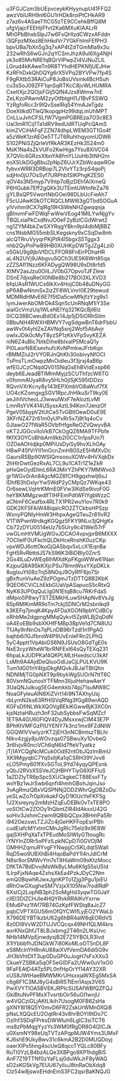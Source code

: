 u3FGJCzm3bUEpvceykKHyynupU41FFQ2
awzVblURH9nl6GU1rHDk8roiPtCHkAR9
z7az6v4ASaeTfICG5zTE9CCehkBffQ8M
ufgVjajcFEEHjiFfvt2Ka6MXuKIAALrR
Mh0PbBhxbSlpJ7w6FsQHIzdCWzxAFddn
i3QFpzMXez8EhHkdVr7YGkFhImFEfPH3
bpvUBa7bXn5g3q7xAP4tZdTGmMIa9x3u
232wRhS6wGJn2qYCSmJhzA9ul6Xg4NjH
yk3o85MvNREfqBQrVIPwpZi4VJNuZLlL
LGrud4kKAweTn9R8TYhdHEPKNfjUEJHw
KzRFhDxkQhDQYg6rX5VPq2BYVPw7fp4S
F9gRXtb53RAiCuP8JoBsUVsmk4BcH5uh
cu3sSoJ09ZFF1qnSqRTKcC8jvWLHUMRA
CseItXjc2QOjsFGij5QlN4Jzs8Wmw7nE
ZeLKzoPAwmM2zyOtfbtgHl1J1BvFSSWQ
YzRgfoRcc3r9lQvSselRq54YmAJeTgdz
DoeXtlkd0TleQ1kopqpHz99dqLmUhMPT
CnLLuJvhCFSLfW7VgmPGBREza7O3c8E3
Ual3mR1Cij1Ta1dRV9edUdRTUqPcQAmS
kimZVCiHAFqFZZN74dhpLWEM3GT1Go4f
a5zWeK1zrAEOe5TTJT6RuhthqyomUDW6
S102PNiSZjQrleVfRkAR3KEzHk3524m0
MsK1Na4sZkVUFo2KwHigs7Ysu8XiVC04
X7QVIc4GRzsXlbnYA8fmYLUuHb3tNH2m
eoXSUkDGgBbu2pNpZ6UJrXZbWcaqwROe
fybvxWRR3DRBop7L2VIvYTz3rpS4qoPj
sdjHn0jU7OsSyf7URPhb1SIKPhgKZES0
qOV4s3N5myp7VIhtp7oBjzDEh1AlXmeQ
P6HGubk7Eff2gQKk3UTEmtUWtnNrZa76
gYLBsQP5VwortNbGOei98DLbUcFieAh7
F5cUJAwK0kOTCRQCLMWl63gGTbdSOGuA
ylVvihm9CX7qlRg19H3iWeNHZgwqqnja
gBlnvmFwFDWqFwWwVEog41MlLYwNjgYv
TBQLxiaPkCxdNvJO0eF2yBzlCGdWrwt2
ng1ZYM4bkZwSXYRqgYBkn9pl4dbMjBBZ
cns1NsbMG55mbSLKegskny9xCSqDw8nh
alcQTRruVyyqrPKjPtR4l5bgxS5Tggx3
nhb2QyPnPwB9HB0XUHKpDWTgJZg4Lzi0
o5GkU9g9jbiVfDCLFFOR8FnEirPDhaHR
aL4N2UVj9JAbgvu5QCh3UESK6Wrt85qa
zZZSAfl1Nzz6KFADygQW98U9xDt8rfd5
XtMV2asJzu0OliLJV0bG7OpvoTJFZlew
DSnE7djxqReOI0NBe8b217BOl3XLXVD3
bfqUAsR1WUCs6lkXv4HojC0b48uDNyGG
pP6ABwNnmSx2izZF8WLVnrl0E29tewud
MDMRdHMvE6E7f5tDa5cwMfkjfzYzg9s1
IymJwerAbOMrDk4Sqn5cUnRNqM1iY3Se
aialGcVmzUq1WLeNEIYq321KQcBjI6Iz
0iCQ38BCweuBdOEx14Jp5jD5iORhSitm
0BbuNH4RWXHBMVY7vgSdgwBnT6drFbbU
awWv0t4yhlZeZAVNq5snj2Wof5AbAvjr
owIxJDik0cMyT8yzSP1zKkVFp5vyKEZA
niN6Z4uBlc7btkDihe8bIxalP5McaQ1y
Pi0LaorN8iEsevhufcKvNPmkwJFrbKqn
rBMMZiuI2rVYORJnQhKh30obivyNfOCI
TsPnsTLmOwpzMnOidleu3f3jrxj4aB6p
wfEGJCzCNqdQV01SNqGsEhBVidExsp66
deyb6EJeadBTIMlmMyjzSCUThfzcW6TG
v0fonmAUyaR8vy5HLh0jISjK595tDDzo
RQvnVXrKcny8y143tEPXmbVO8aWuf7fX
UO4cKZomgxgSGV1RpcJhHlkuSrT9ky0E
aeJihIVcheoLJ3wwulWxF7eAloztLvMl
LmnRsYVK414USysxAztL94Kon7JenzOf
PgeV05bypV2tUtCe5TvGBtlOewD0uE9E
3KFrNZ472r61m0yUPxRr5x7j8t1q4oCv
0JlawO27fWaR5OVbfHfgeReOZVQwyvBA
oKT2JGGcvIIoVkB7CkOgQZ6MA9TFPbfe
fKfX3OYCoBhbAm9kb2I0CC1n1psPJn7I
OZOeAOhldjkp0MPiUsDyiSy9hvXLhOAy
HBwP45fViYII1mOcnZmH80SzE5HMXvDc
GaursRSBp90WSIQmsosuXOWv4HVXqkDx
2hHlrDwtGezRxAL7CL9u1CATr1Z1eZkR
pHxQeOydDlmL6RA3MirYZhPKY7MMWvo3
gr1WGv0rAn84gcMGZ6fCH9gqxhwIj6sJ
IDhfB3hDxlyrYw5WdP2yCMpQz7WKqe43
Or6sewLVqHrKMmE0FVw3IKdSe9ivoF0G
heY8KMMgzwdlfTIHFEmPdtWFlYgbWzzC
aCNmF6Ceafbx4RLTX1PR2wuYlov7R0k9
GDK2KF5FAiW48iqaIcRO2ZTCkbsHPSzp
WxnyPQNlyHmW3HhpxAgeQTeuZr81IvR2
V1TWPwnWrdkgKGQgz5FKY9NLo3jQHgKx
Cb72zDYU0514eUz7b5Ury9c41WeI57rF
vwGLmHtVMUgWGvJDCAO4vpvjprB6MXXX
7OCllelF0UFkchQLDkHceRnshK0uzCKp
vpxWDJ6ottOkoGjQASbqv5xLcX1EqnBa
FgH5RvRbttdJS7kS96K3iBiDBly0ZnrS
2Gx4ILuDvWEq6lhMXdKpFKgoWWw61Nan
KzjpuQ8A9SkKXjcPSu78mnWsxYXpDKLk
8ugIsuYt08z7nj58N0qJ9OyRfF6jo7Sr
gBxftunViuAeZ9zPOgmJTzDTTQ8B2KbK
9QEO6CViCLhEkbGUaVpASapuoS5cRtxQ
NyK63UP0qQuLIg0N1EtqB8cu7RKrFdaS
dMpio5P8wyTSTZEMkHLuw5HApNv8VsJg
65pRMlKmMR9sTm7ckjSDNCrM2sbnlkq9
k3KEFq7jmqK4Kpy4FDaXGON9pbYCdBCy
oRhbMe2dgpngMMqQykvI5ZpWLBj2qDdN
oA4EoEBb9sbXKHfFMBp3BpVe1d7CN8UU
TfJAy9nNnOs7qPLnDB96rTzdI1n1PgAG
bajhb6i1GJfbroW4P9UvEnleFRn2LPhQ
5yC4pptt1VpAbiGS6N9JSUsO8GdTgE0s
NxE3cyzWheW1brRNFExl64sQyTEXq231
6hpaLkJUDPKaf4QKPLMLtHxedscU3kAf
LsMh9A4AjdDeQluoGdIJaCjLPULKVU9K
Tum1dG01nY4tjpDkgMQvkJBJalTBtQhn
NDNIMjTG0pNXT9p9bykWgSUOrN7ttT6C
80VsmNQunosYTFMnn3IIjuiHehawAerY
3UaQNJulkug5EG4emkkb74pj71suMW8C
NoaGFyleuAIN8XiZVrt14i9NTAXhyUsj
rbLymN2ks63RfHISVqRNg3fGg89wrAQD
KGFsDfiNLWkXQOVgBEkiKGwwBjK3XC0n
kjsNztaHRuzh3nF32ubSybbsFwSqMZcf
1ET9A4GU60FlQV4DyJMsxxwjCIM43E7P
BPhKtVMFGzPIUYENY7k3nz1mx9FZdNlW
GGQWlVVwIyzrKT2jEH3nNCBmtszTBLhi
NIkv4zgjy8juWOvzqa07SBwuXy1DvbeQ
3r6IvjvR0nciVCh6qN6ld7fteVTyatkz
jTj1AYCQgNcMCuk0Od92ntObJQzImBmU
XK9MgyqbC7Yq5slljKa1qCSRH39YJvv8
xLO5Pmy601fXvSGToL9Yd74yqyQPEsnk
yQbJ2RVsX5SVeJCjHBHYTiyG6XIFFluS
1aZDZlyTR6pSpc5XUCkgkeCT88EsxFTy
woYBz1wJrSwb6qnfl4hmhGBohJqinJso
3vAgRmzQBxVQSPNNj2DD2WhrQgDBZoDu
yeSLwZo7r0pXnkakFQyD1KIUcYeFKF5g
1J2Xsreyny2mMzHZqEuDEBkOvTxTE8PO
voSOtCw2ZOOy1hQbntZIR4IdAkxxU42G
soHiv3JxhmCzwm9QBlbQCpx3BHmPa5Rr
i942OezswLTZJiZc4jGeHKFFopEsrPBh
cudEiafcMYxtmCMnJgRIc75elz9x9E8W
gajSXHPqXaTxTPEudMoSIWIyGTtougRc
iYNYInZ0Rr5oPFzILpkNCpD7i0GVOjlM
GMHHZqmuRYvgFYNwpjjCrSKLdqtSWalI
RqD5wo9UBXhBi4HqoBaPdY1l4nJdlCrM
N8sr8orSMWvYm7sT8HiaWm09xKtzMocc
DfKTA7BdDvvjMsWkByLMu6KfgS5sU5Id
ILIrpFjxNAqe4ZxhsXkEa4PzkJDyC2Nm
emQ0BqwhRJwxJgnKPTo1Zjg3Pgu1jxEU
dRhOwGXugheSM7VzjxX105Nw7rodlRdP
6XsICj2LopNB3ph2SoMgHd3yqwTG0JaY
cIlEI3DIZCHJle4HQYRvkRRAIKvYxrrw
EMu6Pxz1fAf7RB74GzKpfFWStq8aJcZ7
pqbCVPTXGUS6mOfQYCWIfLyjEO2YWaLb
X796DEYBTIkzbU62g6hBR4aW8qEORdVS
8z0DI9VvW2DTUJVCQcqx49NH1QLM4krs
aorKNxQhfJT8LBJxbmg2T46n2LlKsUvc
NHb14MVpEjnwdysjB2E7Z1lYBOLR3Ivd
X1lYbbbfhJDNGkW7i80KoMLoOT5nDL8F
eS8MclnYHRnAU88aiXVfVemDA6di5G9v
JH3bVhtDtT3up0DuGP0uJogH7sFxXXo3
CkueYZSBKa5qOFSeGIDFa2UWw0uV1xO0
9FaFEAtD4ATp5PL0nfHpOrYf14AY32XR
xUS8JWtHaeBMWMKrUHsxxjaWXEg5MxSA
c6g6F1C3MJ8yG4sBiR5TtEm1Asjs3V6S
PwXVYTIOA5BVEKJRPIcSUSAfWBfQZFQJ
GkiBtuNvPFMxXTvsrtbOir56uGI1wnjU
w4VQCziGLjAKtLlkih7UsogM0FB62sHa
gXNY8l18Q5Y0mvD6FR2ZskUrWMn0XQi8
pNsLXQQcEU2OqtRr43v8hrBOYI9tDo7C
OzIhf3SDqFPrksDWWIuh6LgIC3siTCT6
ms8zPbMqgYyzYs3WM0fRgDR8O4l2lCJk
u0XsmNY98eUqTVTzAPqpMJW4Yms3UMsF
KJ6shE9UkyBwv31c6kmA2B2D0MUQDoyj
oaerXIPs5hng4scUeQ8qccTYQLc80BFy
RuTI0YzLB4bzALQe3XBPgo9XP1hdgBiS
AnF7Z19TTNf0zYaFLsj0duWkJrF8yWAG
sD2xKG5kVg7EUU67yiIuJ8tnRaObXdq8
Clz54w8jswxEHdnEmS3FC2qsrBaKNQJG
